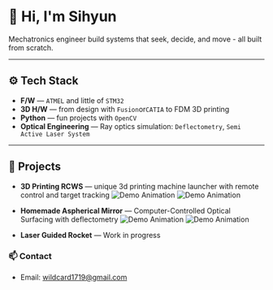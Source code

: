 # 👋 Hi, I'm Sihyun

Mechatronics engineer build systems that seek, decide, and move - all built from scratch.

---

## ⚙️ Tech Stack
- **F/W** — `ATMEL` and little of `STM32`
- **3D H/W** — from design with `Fusion`or`CATIA` to FDM 3D printing
- **Python** — fun projects with `OpenCV`
- **Optical Engineering** — Ray optics simulation: `Deflectometry`, `Semi Active Laser System`

---

## 🚀 Projects
- **3D Printing RCWS** — unique 3d printing machine launcher with remote control and target tracking
![Demo Animation](https://raw.githubusercontent.com/wildcard1719/wildcard1719/images/rcws_0.gif)
![Demo Animation](https://raw.githubusercontent.com/wildcard1719/wildcard1719/images/rcws_1.gif)

- **Homemade Aspherical Mirror** — Computer-Controlled Optical Surfacing with deflectometry
![Demo Animation](https://raw.githubusercontent.com/wildcard1719/wildcard1719/images/deflectometry_0.gif)
![Demo Animation](https://raw.githubusercontent.com/wildcard1719/wildcard1719/images/deflectometry_2.gif)


- **Laser Guided Rocket** — Work in progress





### 📫 Contact
- Email: wildcard1719@gmail.com

